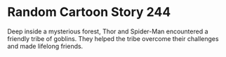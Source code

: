 # Random Cartoon Story 244

Deep inside a mysterious forest, Thor and Spider-Man encountered a friendly tribe of goblins. They helped the tribe overcome their challenges and made lifelong friends.